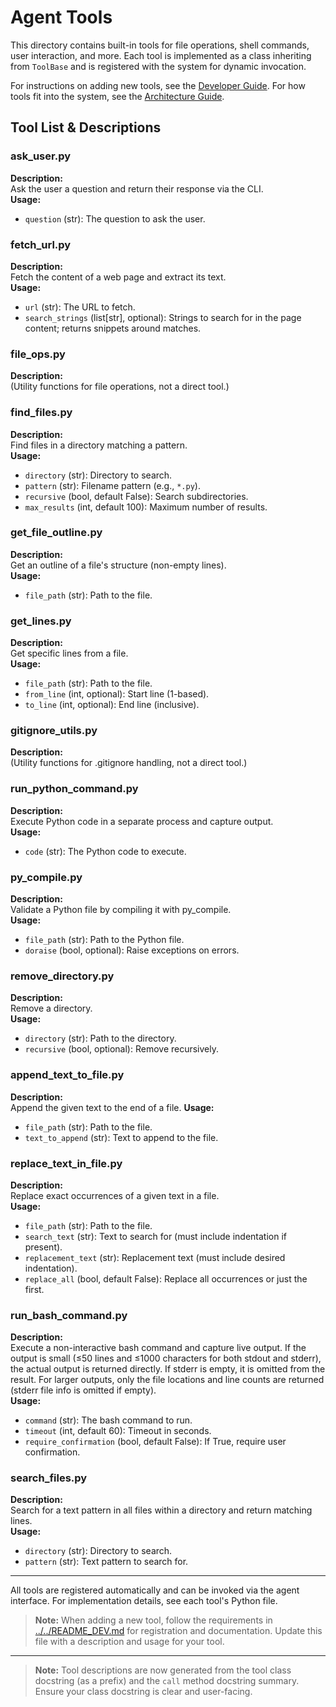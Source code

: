 # Agent Tools

This directory contains built-in tools for file operations, shell commands, user interaction, and more. Each tool is implemented as a class inheriting from `ToolBase` and is registered with the system for dynamic invocation.

For instructions on adding new tools, see the [Developer Guide](../../../docs/README_DEV.md).
For how tools fit into the system, see the [Architecture Guide](../../../docs/ARCHITECTURE.md).

## Tool List & Descriptions

### ask_user.py
**Description:**  
Ask the user a question and return their response via the CLI.  
**Usage:**  
- `question` (str): The question to ask the user.

### fetch_url.py
**Description:**  
Fetch the content of a web page and extract its text.  
**Usage:**  
- `url` (str): The URL to fetch.  
- `search_strings` (list[str], optional): Strings to search for in the page content; returns snippets around matches.

### file_ops.py
**Description:**  
(Utility functions for file operations, not a direct tool.)

### find_files.py
**Description:**  
Find files in a directory matching a pattern.  
**Usage:**  
- `directory` (str): Directory to search.  
- `pattern` (str): Filename pattern (e.g., `*.py`).  
- `recursive` (bool, default False): Search subdirectories.  
- `max_results` (int, default 100): Maximum number of results.

### get_file_outline.py
**Description:**  
Get an outline of a file's structure (non-empty lines).  
**Usage:**  
- `file_path` (str): Path to the file.

### get_lines.py
**Description:**  
Get specific lines from a file.  
**Usage:**  
- `file_path` (str): Path to the file.  
- `from_line` (int, optional): Start line (1-based).  
- `to_line` (int, optional): End line (inclusive).

### gitignore_utils.py
**Description:**  
(Utility functions for .gitignore handling, not a direct tool.)

### run_python_command.py
**Description:**  
Execute Python code in a separate process and capture output.  
**Usage:**  
- `code` (str): The Python code to execute.

### py_compile.py
**Description:**  
Validate a Python file by compiling it with py_compile.  
**Usage:**  
- `file_path` (str): Path to the Python file.  
- `doraise` (bool, optional): Raise exceptions on errors.

### remove_directory.py
**Description:**  
Remove a directory.  
**Usage:**  
- `directory` (str): Path to the directory.  
- `recursive` (bool, optional): Remove recursively.

### append_text_to_file.py
**Description:**  
Append the given text to the end of a file.
**Usage:**  
- `file_path` (str): Path to the file.  
- `text_to_append` (str): Text to append to the file.

### replace_text_in_file.py
**Description:**  
Replace exact occurrences of a given text in a file.  
**Usage:**  
- `file_path` (str): Path to the file.  
- `search_text` (str): Text to search for (must include indentation if present).  
- `replacement_text` (str): Replacement text (must include desired indentation).  
- `replace_all` (bool, default False): Replace all occurrences or just the first.

### run_bash_command.py
**Description:**  
Execute a non-interactive bash command and capture live output. If the output is small (≤50 lines and ≤1000 characters for both stdout and stderr), the actual output is returned directly. If stderr is empty, it is omitted from the result. For larger outputs, only the file locations and line counts are returned (stderr file info is omitted if empty).  
**Usage:**  
- `command` (str): The bash command to run.  
- `timeout` (int, default 60): Timeout in seconds.  
- `require_confirmation` (bool, default False): If True, require user confirmation.

### search_files.py
**Description:**  
Search for a text pattern in all files within a directory and return matching lines.  
**Usage:**  
- `directory` (str): Directory to search.  
- `pattern` (str): Text pattern to search for.

---

All tools are registered automatically and can be invoked via the agent interface. For implementation details, see each tool's Python file.

> **Note:** When adding a new tool, follow the requirements in [../../README_DEV.md](../../README_DEV.md) for registration and documentation. Update this file with a description and usage for your tool.

---

> **Note:** Tool descriptions are now generated from the tool class docstring (as a prefix) and the `call` method docstring summary. Ensure your class docstring is clear and user-facing.
